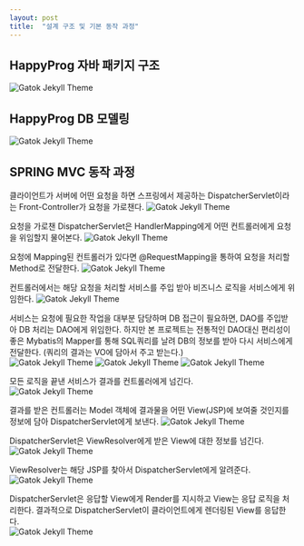 ```yaml
---
layout: post
title:  "설계 구조 및 기본 동작 과정"
---
```

## HappyProg 자바 패키지 구조

 ![Gatok Jekyll Theme]({{site.baseurl}}/images/class.png)


## HappyProg DB 모델링

 ![Gatok Jekyll Theme]({{site.baseurl}}/images/db2.PNG)
 
## SPRING MVC 동작 과정
 클라이언트가 서버에 어떤 요청을 하면 스프링에서 제공하는 DispatcherServlet이라는 Front-Controller가 요청을 가로챈다. 
 ![Gatok Jekyll Theme]({{site.baseurl}}/images/1-1.PNG)
 
 요청을 가로챈 DispatcherServlet은 HandlerMapping에게 어떤 컨트롤러에게 요청을 위임할지 물어본다.
 ![Gatok Jekyll Theme]({{site.baseurl}}/images/1-2.PNG)

 요청에 Mapping된 컨트롤러가 있다면 @RequestMapping을 통하여 요청을 처리할 Method로 전달한다.
 ![Gatok Jekyll Theme]({{site.baseurl}}/images/1-3.PNG)
 
 컨트롤러에서는 해당 요청을 처리할 서비스를 주입 받아 비즈니스 로직을 서비스에게 위임한다.
 ![Gatok Jekyll Theme]({{site.baseurl}}/images/1-4.PNG)
 
 서비스는 요청에 필요한 작업을 대부분 담당하며 DB 접근이 필요하면, DAO를 주입받아 DB 처리는 DAO에게 위임한다.
 하지만 본 프로젝트는 전통적인 DAO대신 편리성이 좋은 Mybatis의 Mapper를 통해 SQL쿼리를 날려 DB의 정보를 받아 다시 서비스에게 전달한다.
 (쿼리의 결과는 VO에 담아서 주고 받는다.)<br>
 ![Gatok Jekyll Theme]({{site.baseurl}}/images/1-5.PNG)
 ![Gatok Jekyll Theme]({{site.baseurl}}/images/1-6.PNG)
 ![Gatok Jekyll Theme]({{site.baseurl}}/images/1-7.PNG)
 
 모든 로직을 끝낸 서비스가 결과를 컨트롤러에게 넘긴다.<br>
 ![Gatok Jekyll Theme]({{site.baseurl}}/images/1-9.PNG)
  
 결과를 받은 컨트롤러는 Model 객체에 결과물을 어떤 View(JSP)에 보여줄 것인지를 정보에 담아 DispatcherServlet에게 보낸다.
 ![Gatok Jekyll Theme]({{site.baseurl}}/images/1-8.PNG)
 
 DispatcherServlet은 ViewResolver에게 받은 View에 대한 정보를 넘긴다.
 ![Gatok Jekyll Theme]({{site.baseurl}}/images/1-10.PNG)
 
 ViewResolver는 해당 JSP를 찾아서 DispatcherServlet에게 알려준다.
 ![Gatok Jekyll Theme]({{site.baseurl}}/images/1-11.PNG)
 
 DispatcherServlet은 응답할 View에게 Render를 지시하고 View는 응답 로직을 처리한다.
 결과적으로 DispatcherServlet이 클라이언트에게 렌더링된 View를 응답한다.<br>
 ![Gatok Jekyll Theme]({{site.baseurl}}/images/1-12.PNG)
 

